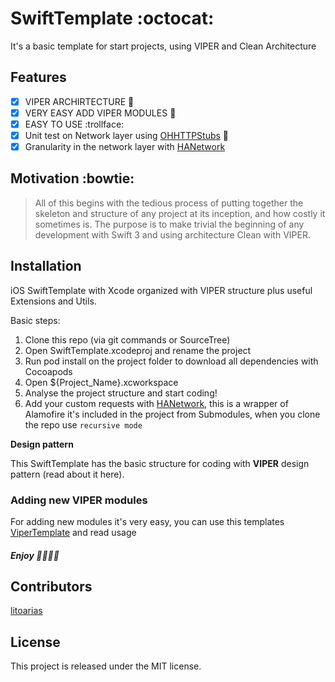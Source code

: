 # SwiftTemplate :octocat:
It's a basic template for start projects, using VIPER and Clean Architecture

## Features
- [x] VIPER ARCHIRTECTURE :heartbeat:
- [x] VERY EASY ADD VIPER MODULES :metal:
- [x] EASY TO USE :trollface:
- [x] Unit test on Network layer using [OHHTTPStubs](https://github.com/AliSoftware/OHHTTPStubs) :wrench:
- [x] Granularity in the network layer with [HANetwork](https://github.com/litoarias/HANetwork)

## Motivation :bowtie:
>All of this begins with the tedious process of putting together the skeleton and structure of any project at its inception, and how costly it sometimes is. The purpose is to make trivial the beginning of any development with Swift 3 and using architecture Clean with VIPER.

## Installation 
iOS SwiftTemplate with Xcode organized with VIPER structure plus useful Extensions and Utils.

Basic steps:

 1. Clone this repo (via git commands or SourceTree)
 2. Open SwiftTemplate.xcodeproj and rename the project
 3. Run pod install on the project folder to download all dependencies with Cocoapods
 4. Open ${Project_Name}.xcworkspace
 5. Analyse the project structure and start coding!
 6. Add your custom requests with [HANetwork](https://github.com/litoarias/HANetwork), this is a wrapper of Alamofire it's included in the project from Submodules, when you clone the repo use `recursive mode`

**Design pattern**

This SwiftTemplate has the basic structure for coding with **VIPER** design pattern (read about it here).

### Adding new VIPER modules
For adding new modules it's very easy, you can use this templates [ViperTemplate](https://github.com/litoarias/ViperTemplate/) and read usage

##### Enjoy :tada::tada::tada::tada:

## Contributors
[litoarias](https://github.com/litoarias/)

## License
This project is released under the MIT license.
